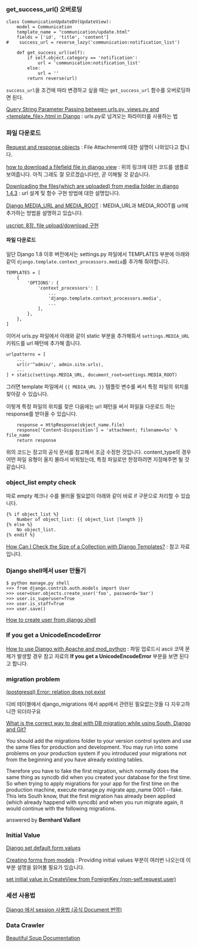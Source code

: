 ### get\_success\_url() 오버로딩

```
class CommunicationUpdateDV(UpdateView):
    model = Communication
    template_name = "communication/update.html"
    fields = ['id', 'title', 'content']
#    success_url = reverse_lazy('communication:notification_list')

    def get_success_url(self):
        if self.object.category == 'notification':
            url = 'communication:notification_list'
        else:
            url = ''
        return reverse(url)
```

`success_url`을 조건에 따라 변경하고 싶을 때는 `get_success_url` 함수를 오버로딩하면 된다. 

[Query String Parameter Passing between urls.py, views.py and <template_file>.html in Django](http://stackoverflow.com/questions/30290050/query-string-parameter-passing-between-urls-py-views-py-and-template-file-htm) : urls.py로 넘겨오는 파라미터를 사용하는 법

### 파일 다운로드

[Request and response objects](https://docs.djangoproject.com/en/1.10/ref/request-response/) : File Attachment에 대한 설명이 나와있다고 합니다.

[how to download a filefield file in django view](http://stackoverflow.com/questions/9462999/how-to-download-a-filefield-file-in-django-view) : 위의 링크에 대한 코드를 샘플로 보여줍니다. 아직 그래도 잘 모르겠습니다만, 곧 이해될 것 같습니다. 

[Downloading the files(which are uploaded) from media folder in django 1.4.3](http://stackoverflow.com/questions/15246661/downloading-the-fileswhich-are-uploaded-from-media-folder-in-django-1-4-3) : url 설계 및 함수 구현 방법에 대한 설명입니다.

[Django MEDIA_URL and MEDIA_ROOT](http://stackoverflow.com/questions/5517950/django-media-url-and-media-root) : MEDIA_URL과 MEDIA_ROOT를 url에 추가하는 방법을 설명하고 있습니다.

[uscript: 8장. file upload/download 구현](http://shsong97.blogspot.kr/2015/03/uscript-8-file-uploaddownload.html)

#### 파일 다운로드

일단 Django 1.8 이후 버전에서는 settings.py 파일에서 TEMPLATES 부분에 아래와 같이 `django.template.context_processors.media`를 추가해 줘야합니다.

```
TEMPLATES = [
    {
        'OPTIONS': {
            'context_processors': [
            	...
                'django.template.context_processors.media',
                ...
            ],
        },
    },
]
```

이어서 urls.py 파일에서 아래와 같이 static 부분을 추가해줘서 `settings.MEDIA_URL` 키워드를 url 패턴에 추가해 줍니다.

```
urlpatterns = [
	...
    url(r'^admin/', admin.site.urls),
    ...
] + static(settings.MEDIA_URL, document_root=settings.MEDIA_ROOT)
```

그러면 template 파일에서 `{{ MEDIA_URL }}` 템플릿 변수를 써서 특정 파일의 위치를 찾아갈 수 있습니다. 

이렇게 특정 파일의 위치를 찾은 다음에는 url 패턴을 써서 파일을 다운로드 하는 response를 받아올 수 있습니다.

```
    response = HttpResponse(object_name.file)
    response['Content-Disposition'] = 'attachment; filename=%s' % file_name
    return response

```

위의 코드는 장고의 공식 문서를 참고해서 조금 수정한 것입니다. content_type의 경우 어떤 파일 유형이 올지 몰라서 비워뒀는데, 특정 파일로만 한정하려면 지정해주면 될 것 같습니다.

### object\_list empty check

따로 empty 체크나 수를 불러올 필요없이 아래와 같이 바로 if 구문으로 처리할 수 있습니다.

```
{% if object_list %}
    Number of object_list: {{ object_list |length }}
{% else %}
    No object_list.
{% endif %}
```

[How Can I Check the Size of a Collection with Django Templates?](http://stackoverflow.com/questions/902034/how-can-i-check-the-size-of-a-collection-with-django-templates) : 참고 자료입니다.

### Django shell에서 user 만들기

```
$ python manage.py shell
>>> from django.contrib.auth.models import User
>>> user=User.objects.create_user('foo', password='bar')
>>> user.is_superuser=True
>>> user.is_staff=True
>>> user.save()
```

[How to create user from django shell](http://stackoverflow.com/questions/18503770/how-to-create-user-from-django-shell)

### If you get a UnicodeEncodeError 

[How to use Django with Apache and mod_python](https://django.readthedocs.io/en/1.4.X/howto/deployment/modpython.html) : 파일 업로드시 ascii 코덱 문제가 발생할 경우 참고 자료의 **If you get a UnicodeEncodeError** 부분을 보면 된다고 합니다. 

### migration problem

[(postgresql) Error: relation does not exist](http://devhoma.tistory.com/82)

디비 테이블에서 django_migrations 에서 app에서 관련된 필요없는것들 다 지우고하니깐 되더라구요

[What is the correct way to deal with DB migration while using South, Django and Git?](http://stackoverflow.com/questions/10083130/what-is-the-correct-way-to-deal-with-db-migration-while-using-south-django-and)

You should add the migrations folder to your version control system and use the same files for production and development. You may run into some problems on your production system if you introduced your migrations not from the beginning and you have already existing tables.

Therefore you have to fake the first migration, which normally does the same thing as syncdb did when you created your database for the first time. So when trying to apply migrations for your app for the first time on the production machine, execute manage.py migrate app_name 0001 --fake. This lets South know, that the first migration has already been applied (which already happend with syncdb) and when you run migrate again, it would continue with the following migrations.

answered by **Bernhard Vallant**

### Initial Value

[Django set default form values](http://stackoverflow.com/questions/604266/django-set-default-form-values)

[Creating forms from models](https://docs.djangoproject.com/en/1.10/topics/forms/modelforms/#providing-initial-values) : Providing initial values 부분이 여러번 나오는데 이 부분 설명을 읽어볼 필요가 있습니다.

[set initial value in CreateView from ForeignKey (non-self.request.user)](http://stackoverflow.com/questions/18277444/set-initial-value-in-createview-from-foreignkey-non-self-request-user)

### 세션 사용법 

[Django 에서 session 사용법 (공식 Document 번역)](http://egloos.zum.com/blackyyy/v/5314617)

### Data Crawler 

[Beautiful Soup Documentation](https://www.crummy.com/software/BeautifulSoup/bs4/doc/#find)